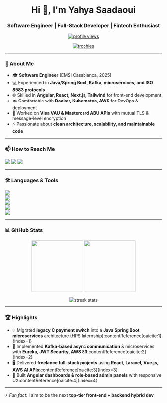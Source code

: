 <h1 align="center">Hi 👋, I'm Yahya Saadaoui</h1>
<h3 align="center">
Software Engineer | Full-Stack Developer | Fintech Enthusiast
</h3>

<p align="center">
  <a href="https://github.com/YahyaSaadaoui">
    <img src="https://komarev.com/ghpvc/?username=yahyasaadaoui&label=Profile%20views&color=0e75b6&style=flat" alt="profile views" />
  </a>
</p>

<p align="center">
  <a href="https://github.com/ryo-ma/github-profile-trophy">
    <img src="https://github-profile-trophy.vercel.app/?username=yahyasaadaoui&theme=onedark&margin-w=8&row=1&column=6" alt="trophies" />
  </a>
</p>


---

### 🚀 About Me  
- 🎓 **Software Engineer** (EMSI Casablanca, 2025)  
- 💻 Experienced in **Java/Spring Boot, Kafka, microservices, and ISO 8583 protocols**  
- 🌐 Skilled in **Angular, React, Next.js, Tailwind** for front-end development  
- ☁️ Comfortable with **Docker, Kubernetes, AWS** for DevOps & deployment  
- 🔐 Worked on **Visa VAU & Mastercard ABU APIs** with mutual TLS & message-level encryption  
- ⚡ Passionate about **clean architecture, scalability, and maintainable code**  

---

### 📫 How to Reach Me
<p align="left">
  <a href="mailto:yahyasaadaoui2019@gmail.com"><img src="https://img.shields.io/badge/Email-D14836?style=for-the-badge&logo=gmail&logoColor=white"/></a>
  <a href="https://linkedin.com/in/yahyasaadaoui" target="_blank"><img src="https://img.shields.io/badge/LinkedIn-0077B5?style=for-the-badge&logo=linkedin&logoColor=white"/></a>
  <a href="https://yahyasaadaoui.vercel.app" target="_blank"><img src="https://img.shields.io/badge/Portfolio-24292e?style=for-the-badge&logo=vercel&logoColor=white"/></a>
</p>

---

### 🛠️ Languages & Tools
<p align="left">
  <img src="https://skillicons.dev/icons?i=java,python,js,ts,php,cpp,cs,html,css&perline=9" /><br/>
  <img src="https://skillicons.dev/icons?i=spring,dotnet,nodejs,express,kafka,laravel,symfony,vue,react,angular,nextjs&perline=9" /><br/>
  <img src="https://skillicons.dev/icons?i=postgres,mysql,mongodb,firebase,supabase,sqlite&perline=9" /><br/>
  <img src="https://skillicons.dev/icons?i=docker,kubernetes,aws,git,github,bitbucket,figma,tailwind,bootstrap&perline=9" /><br/>
  <img src="https://skillicons.dev/icons?i=gradle,maven,vscode,idea,photoshop,illustrator,premiere&perline=9" />
</p>

---

### 📊 GitHub Stats
<p align="center">
  <img src="https://github-readme-stats.vercel.app/api?username=yahyasaadaoui&show_icons=true&count_private=true&theme=tokyonight" height="165"/>
  <img src="https://github-readme-stats.vercel.app/api/top-langs/?username=yahyasaadaoui&layout=compact&langs_count=8&theme=tokyonight" height="165"/>
</p>

<p align="center">
  <img src="https://github-readme-streak-stats.herokuapp.com?user=yahyasaadaoui&theme=tokyonight&hide_border=false" alt="streak stats" />
</p>

---

### 🏆 Highlights
- 💡 Migrated **legacy C payment switch** into a **Java Spring Boot microservices** architecture (HPS Internship):contentReference[oaicite:1]{index=1}  
- 🔗 Implemented **Kafka-based async communication** & microservices with **Eureka, JWT Security, AWS S3**:contentReference[oaicite:2]{index=2}  
- 🖥️ Delivered **freelance full-stack projects** using **React, Laravel, Vue.js, AWS AI APIs**:contentReference[oaicite:3]{index=3}  
- 🎨 Built **Angular dashboards & role-based admin panels** with responsive UX:contentReference[oaicite:4]{index=4}  

---

⚡ *Fun fact*: I aim to be the next **top-tier front-end + backend hybrid dev** 
